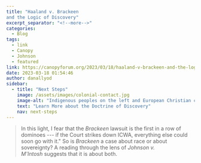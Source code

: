 ```yaml
---
title: "Haaland v. Brackeen
and the Logic of Discovery"
excerpt_separator: "<!--more-->"
categories:
  - Blog
tags:
  - link
  - Canopy
  - Johnson
  - featured
link: https://canopyforum.org/2023/03/18/haaland-v-brackeen-and-the-logic-of-discovery/
date: 2023-03-18 01:54:46
author: danallyod
sidebar:
  - title: "Next Steps"
    image: /assets/images/colonial-contact.jpg
    image-alt: "Indigenous peoples on the left and European Christian colonizers on the right planting a cross. In the middle is Mother Earth."
    text: "Learn More about the Doctrine of Discovery"
    nav: next-steps 
---
```

> In this light, I fear that the *Brackeen* lawsuit is the first in a row of dominoes --- if the Court strikes down ICWA, everything else could soon go with it." So is *Brackeen* a case about race or about sovereignty? A reading through the lens of *Johnson v. M'Intosh* suggests that it is about both.
